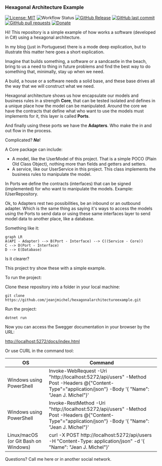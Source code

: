 ### Hexagonal Architecture Example

[![License: MIT](https://img.shields.io/badge/License-MIT-gren.svg)](https://opensource.org/licenses/MIT) ![Workflow Status](https://github.com/jeanjmichel/hexagonalarchitectureexample/actions/workflows/dotnet.yml/badge.svg) [![GitHub Release](https://img.shields.io/github/release/jeanjmichel/hexagonalarchitectureexample.svg?style=flat)]() [![GitHub last commit](https://img.shields.io/github/last-commit/jeanjmichel/hexagonalarchitectureexample.svg?style=flat)]() [![GitHub pull requests](https://img.shields.io/github/issues-pr/jeanjmichel/hexagonalarchitectureexample.svg?style=flat)]() [![Donate](https://img.shields.io/badge/$-support-FE342D.svg?style=flat)](https://ko-fi.com/jeanjmichel)


Hi! This repository is a simple example of how works a software (developed in C#) using a hexagonal architecture.

In my blog (just in Portuguese) there is a mode deep explication, but to illustrate this matter here goes a short explication.

Imagine that builds something, a software or a sandcastle in the beach, bring to us a need to thing in future problems and find the best way to do something that, minimally, stay up when we need.

A build, a house or a software needs a solid base, and these base drives all the way that we will construct what we need.

Hexagonal architecture shows us how encapsulate our models and business rules in a strength **Core**, that can be tested isolated and defines in a unique place how the model can be manipulated.
Around the core we have the contracts that define what who want to use the models must implements for it, this layer is called **Ports**.

And finally using these ports we have the **Adapters**. Who make the in and out flow in the process.

Complicated? _**No**_!

A Core package can include:

- A model, like the UserModel of this project. That is a simple POCO (Plain Old Class Object), nothing more than fields and getters and setters.
- A service, like our UserService in this project. This class implements the business rules to manipulate the model.

In Ports we define the contracts (interfaces) that can be signed (implemented) for who want to manipulate the models. Example: IUserRepository.

Ok, to Adapters rest two possibilities, be an inbound or an outbound adapter. Which is the same thing as saying it's ways to access the models using the Ports to send data or using these same interfaces layer to send model data to another place, like a database.

Something like it:

```mermaid
graph LR
A(API - Adapter) --> B(Port - Interface) --> C((Service - Core))
C --> D(Port - Interface)
D --> E(Database)
```

Is it clearer?

This project try show these with a simple example.

To run the project:

Clone these repository into a folder in your local machine:

```git clone https://github.com/jeanjmichel/hexagonalarchitectureexample.git```

Run the project:

```dotnet run```

Now you can access the Swegger documentation in your browser by the URL:

[http://localhost:5272/docs/index.html](http://localhost:5272/docs/index.html)

Or use CURL in the command tool:

|OS                                   |Command                                                                                                                                                 |
|-------------------------------------|--------------------------------------------------------------------------------------------------------------------------------------------------------|
|Windows using PowerShell             |Invoke-WebRequest -Uri "http://localhost:5272/api/users" -Method Post -Headers @{"Content-Type"="application/json"} -Body '{ "Name": "Jean J. Michel"}' |
|Windows using PowerShell             |Invoke-RestMethod -Uri "http://localhost:5272/api/users" -Method Post -Headers @{"Content-Type"="application/json"} -Body '{ "Name": "Jean J. Michel"}' |
|Linux/macOS (or Git Bash on Windows) |curl -X POST http://localhost:5272/api/users -H "Content-Type: application/json" -d '{ "Name": "Jean J. Michel"}'                                       |

Questions? Call me here or in another social network.
